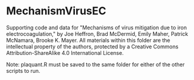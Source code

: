 # MechanismVirusEC
Supporting code and data for "Mechanisms of virus mitigation due to iron electrocoagulation," by Joe Heffron, Brad McDermid, Emily Maher, Patrick McNamara, Brooke K. Mayer. 
All materials within this folder are the intellectual property of the authors, protected by a Creative Commons Attribution-ShareAlike 4.0 International License.

Note: plaquant.R must be saved to the same folder for either of the other scripts to run. 
